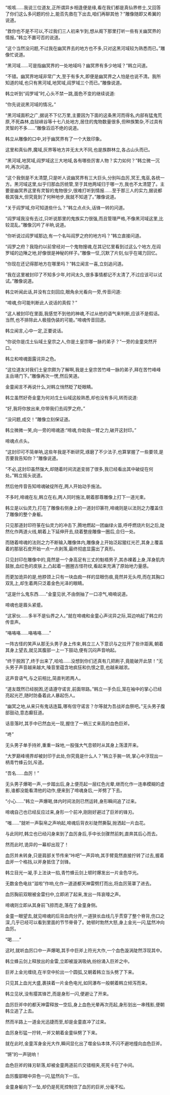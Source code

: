 
“咳咳……我说三位道友,正所谓异乡相逢便是缘,看在我们都是真仙界修士,又回答了你们这么多问题的份上,能否先救在下出去,咱们再聊其他？”雕像随即又希翼的说道。

“救你也不是不可以,不过我们三人初来乍到,想从阁下那里打听一些有关幽冥界的情报。”韩立不置可否的说道。

“这个当然没问题,不过我在幽冥界去的地方也不多,只对这黑河域较为熟悉而已。”雕像忙说道。

“黑河域……可是指幽冥界的一处地域吗？幽冥界有多少地域？”韩立问道。

“不错。幽冥界地域非常广大,至于有多大,即便是幽冥界之人怕是也说不清。我所知道的域,也只有黑河域,地冥域,阎罗域三个而已。”雕像说道。

韩立听到“阎罗域”时,心头不禁一跳,面色不变的继续说道:

“你先说说黑河域的情况。”

“黑河域面积之广,据说不下亿万里,主要因为下面的这条黑河而得名,内部有猛鬼荒原,不死森林,血狱峡谷等十七八处地方,居住的鬼物数量很多,但种族繁杂,不过具有灵智的不多……”雕像滔滔不绝的说道。

韩立从雕像的口中,对于幽冥界有了一个大致印象。

这里和真仙界,魔域,灰界等地方并无太大不同,也是族群林立,各占山头而已。

“黑河域,地冥域,阎罗域这三大地域,各有哪些厉害人物？实力如何？”韩立微一沉吟,再次问道。

“这个我倒是不太清楚,只是听人说幽冥界有三大巨头,分别叫血厉,冥王,鬼巫,各统一方。黑河域这里,似乎归那血厉统管,至于其他两域归于哪一方,我也不太清楚了。主要是幽冥界这里有灵智的鬼物很少,很难打听到情报……至于那三人的实力,据说都极其强大,但究竟到了何种地步,我就不知道了。”雕像说道。

“关于阎罗域,你可知道些什么？”韩立点点头,话锋一转的问道。

“阎罗域我没有去过,只听说那里的鬼族实力很强,而且管理严格,不像黑河域这里,比较混乱。”雕像沉吟了半晌,说道。

“你听说过阎罗域那边,有一个名叫阎罗之府的地方吗？”韩立直接问道。

“阎罗之府？我隐约以前曾经对一个鬼物搜魂,在其记忆里看到过这么个地方,在阎罗域的边陲之地,好像很是神秘的样子。”雕像一怔,沉默了片刻,似乎在竭力回忆。

“你现在还记得那地方在哪里吗？”韩立闻言一喜,立刻追问道。

“我在这里被封印了不知多少年,时间太久,很多事情都记不太清了,不过应该可以试试。”雕像说道。

韩立听闻此话,并没有立刻回应,眼角余光看向一旁,传音问道:

“啼魂,你可能判断此人说话的真假？”

“这人被封印在里面,我感觉不到他的神魂,不过从他的语气来判断,应该不是假话。当然,也不排除此人极擅伪装的可能。”啼魂传音回道。

韩立闻言,心中一定,正要说话。

“你说你是戊土仙域土皇宗之人,你是土皇宗哪一脉的弟子？”一旁的金童突然开口。

韩立和啼魂面露诧异之色。

“这位道友对我们土皇宗颇为了解啊,我是土皇宗苦竹峰一脉的弟子,拜在苦竹峰峰主岳靖门下。”雕像再次一愣,然后笑道。

金童闻言不再说什么,对韩立悄然眨了眨眼睛。

韩立虽然好奇金童为何对戊土仙域这般熟悉,却也没有多问,转而说道:

“好,我将你放出来,你带我们去阎罗之府。”

“没问题,成交！”雕像立刻保证道。

韩立微微一笑,向一旁的啼魂道:“啼魂,你助我一臂之力,破开这封印。”

啼魂点点头。

“这封印可不简单呐,这些年我是不断研究,琢磨了不少法子,也算掌握了一些要领,是否要我告知你？”雕像说道。

“不必,这封印虽然强大,却随着时间流逝变弱了很多,我已经看出其中破绽在何处。”韩立摇头说道。

然后他传音告知啼魂破绽所在,两人开始动手施法。

不多时,啼魂在左,韩立在右,两人同时施法,朝着那尊雕像上打下一道光束。

韩立是以仙灵力,打在了雕像右侧身上的一道封印篆符,啼魂则是以法则之力覆盖住了雕像的整个身躯。

只见那道封印符箓在仙灵力的冲击下,腾地燃起一团幽绿火苗,呼呼燃烧片刻之后,陡然化作两道火线,朝着上下延伸开去,绕着整座雕像一圈后,合归一处。

而随着啼魂的法则之力不断输入雕像体内,雕像身上开始泛起猩红光芒,其身上覆盖着的那层石皮开始一点一点剥落,最终彻底显露出了真形。

只见封印在雕像中的,竟然是一个身高足有三丈的魁梧男子,其赤裸着上身,浑身肌肉鼓胀,血红色的皮肤上,凸起着一圈圈古怪符纹,看起来充满了原始地力量感。

而更加诡异的是,他脖颈上只有一块血痂一样的显眼伤痕,竟然并无头颅,而在其胸口双乳上,却生着两只泛着金色光泽的眼睛。

“这是什么鬼东西……”金童见状,不由倒抽了一口凉气,喃喃说道。

啼魂也是眉头紧蹙。

“这家伙……多半不是仙界之人。”就在啼魂和金童心声诧异之际,耳边响起了韩立的传音声。

“咯咯咯……咯咯咯……”

一阵古怪的笑声从那无头男子身上传来,韩立三人下意识与之拉开了些许距离,朝着其身上望去,就见其腹部一上一下鼓动,便有沉闷声音响起。

“终于脱困了,终于出来了,哈哈……没想到你们还真有几把刷子,竟能破开此禁！”无头男子声音越来越大,嗓音里蕴含地疯狂和仇恨之意,也越来越浓。

这声音语气,与之前相比,简直判若两人。

“道友既然已经脱困,还请遵守诺言,前面带路。”韩立一手负后,笼在袖中的掌心已经亮起光芒,随时防备着此人暴起伤人。

“幽冥之地,从来只有鬼话连篇,哪有信守诺言？尔等就为吾战斧血祭吧。”无头男子腹部鼓动,意态癫狂道。

话音落时,其手中已然血光一现,握住了一柄三丈来高的血色巨斧。

“咚”

无头男子单手持斧,重重一跺地,一股强大气息顿时从其身上荡漾开来。

“大罗巅峰境界却被封印于此处,你究竟是什么人？”韩立手腕一转,掌心中浮现出一柄青竹蜂云剑,斥道。

“吾名……血厉！”

无头男子爆喝一声,一步踏出后,身上便亮起一层红色光晕,继而化作一连串模糊的虚影,谁都没能看清他的动作,便来到了啼魂身后,一斧劈了下去。

“小心……”韩立一声爆喝,体内时间法则已然运转,身形瞬间追了过来。

啼魂自己也已经反应过来,身形一个前冲,刚刚好避过了巨斧的锋刃。

“嗤……”就听一声裂帛之声响起,啼魂后背衣衫陡然撕裂,抛洒起一片血花。

与此同时,韩立也已经闪身来到了血厉身后,手中长剑骤然前刺,直奔其后心而去。

然而此时,诡异的一幕却出现了！

血厉并未转身,只是肩部关节传来“咔吧”一声异响,其手臂竟然直接拧转了过去,握着血斧一个格挡,以斧身抵住了剑锋。

韩立目光一凝,手上法诀一掐,青竹蜂云剑上顿时爆发出一片金色华光。

无数金色电丝“滋啦”作响,化作一道道都天神雷劈打而出,将血厉笼罩了进去。

血厉胸前双眼被金雷扫中,立即闭了起来,发出一阵哀嚎之声。

啼魂则立即从其身前飞掠而走,落在了金童身侧。

金童一眼望去,就见啼魂的后背血肉分开,一道狭长血线几乎贯穿了整个脊背,伤口之深,几乎已经可以看到里面的节节脊骨了。她顿时勃然大怒,身上金光一闪,猛然冲向血厉。

“喝……”

这时,就听血厉口中一声爆喝,其手中巨斧上符光大作,一个血色漩涡陡然浮现其中。

韩立蜂云剑上释放出的金雷,立即被漩涡吸纳,纷纷涌入巨斧之中。

巨斧上金光缠绕,在半空中抡出一个圆弧,又朝着韩立当头劈了下来。

只见其上血光大盛,裹挟着一片金色电光,如同瀑布一般朝着韩立倾泻而来。

韩立见状,没有撄其锋芒,而是身形一闪,便避让了开来。

血厉巨斧中的都天神雷释放一空后,身上血色光晕再次亮起,身形划出一串残影,便朝韩立追了上去。

然而半路上一道金光迅捷而至,却是金童直冲了过来。

血厉身形猛一拧转,一斧又朝着金童纵劈了下来。

就在此时,金童浑身金光大作,瞬间显化出了噬金仙本体,不闪不避地撞向血色巨斧。

“锵”的一声锐响！

血色巨斧的锋刃斩落,却被金童两道前爪交错相夹,死死卡在了中间。

血厉腹部眼中异色一闪,猛然向下一压。

金童身躯向下一坠,却仍是死死控制住了血厉的巨斧,分毫不松。